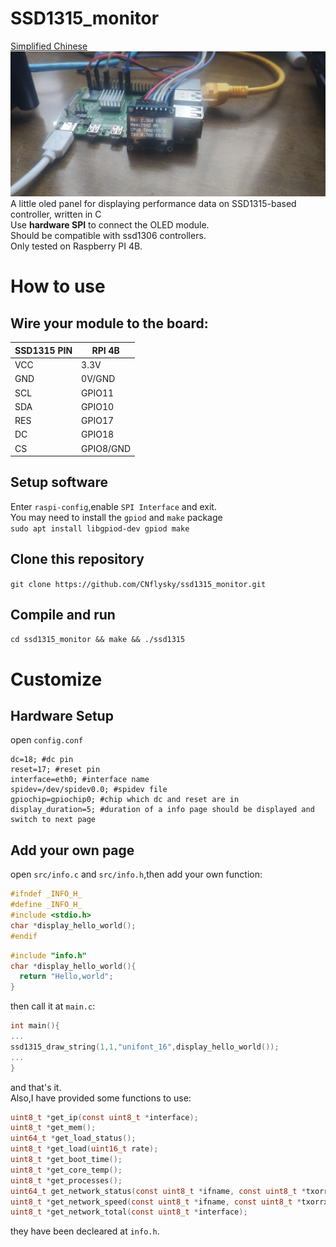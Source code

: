 # SSD1315_monitor
[Simplified Chinese](https://github.com/CNflysky/ssd1315_monitor/blob/main/README_zh.md)  
![demo](https://github.com/CNflysky/ssd1315_monitor/blob/30b27b2acf07eabf27873023a94d65e6d676ec41/IMG_20210726_133237_1.jpg)  
A little oled panel for displaying performance data on SSD1315-based controller, written in C  
Use **hardware SPI** to connect the OLED module.  
Should be compatible with ssd1306 controllers.  
Only tested on Raspberry PI 4B.
# How to use
## Wire your module to the board:  
| SSD1315 PIN | RPI 4B |
| - | - |
| VCC | 3.3V |
| GND | 0V/GND |
| SCL | GPIO11 |
| SDA | GPIO10 |
| RES | GPIO17 |
| DC | GPIO18 |
| CS | GPIO8/GND |
## Setup software
Enter `raspi-config`,enable `SPI Interface` and exit.  
You may need to install the `gpiod` and `make` package  
`sudo apt install libgpiod-dev gpiod make`  
## Clone this repository  
`git clone https://github.com/CNflysky/ssd1315_monitor.git`  
## Compile and run  
`cd ssd1315_monitor && make && ./ssd1315`

# Customize
## Hardware Setup
open `config.conf`
```text
dc=18; #dc pin
reset=17; #reset pin
interface=eth0; #interface name
spidev=/dev/spidev0.0; #spidev file
gpiochip=gpiochip0; #chip which dc and reset are in
display_duration=5; #duration of a info page should be displayed and switch to next page

```
## Add your own page  
open `src/info.c` and `src/info.h`,then add your own function:
```c
#ifndef _INFO_H_
#define _INFO_H_
#include <stdio.h>
char *display_hello_world();
#endif
```

```c
#include "info.h"
char *display_hello_world(){
  return "Hello,world";
}
```
then call it at `main.c`:
```c
int main(){
...
ssd1315_draw_string(1,1,"unifont_16",display_hello_world());
...
}
```
and that's it.  
Also,I have provided some functions to use:
```c
uint8_t *get_ip(const uint8_t *interface);
uint8_t *get_mem();
uint64_t *get_load_status();
uint8_t *get_load(uint16_t rate);
uint8_t *get_boot_time();
uint8_t *get_core_temp();
uint8_t *get_processes();
uint64_t get_network_status(const uint8_t *ifname, const uint8_t *txorrx);
uint8_t *get_network_speed(const uint8_t *ifname, const uint8_t *txorrx, uint16_t rate);
uint8_t *get_network_total(const uint8_t *interface);
```
they have been decleared at `info.h`.
